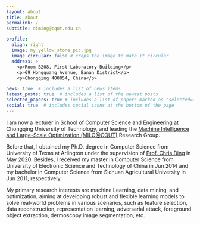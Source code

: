 ```yaml
---
layout: about
title: about
permalink: /
subtitle: diming@cqut.edu.cn

profile:
  align: right
  image: my_yellow_stone_pic.jpg
  image_circular: false # crops the image to make it circular
  address: >
    <p>Room B208, First Laboratory Building</p>
    <p>69 Hongguang Avenue, Banan District</p>
    <p>Chongqing 400054, China</p>

news: true  # includes a list of news items
latest_posts: true  # includes a list of the newest posts
selected_papers: true # includes a list of papers marked as "selected={true}"
social: true  # includes social icons at the bottom of the page
---
```


I am now a lecturer in School of Computer Science and Engineering at Chongqing University of Technology, and leading the <a href="https://scholar.google.com/citations?user=NQRaX1oAAAAJ&hl=en">Machine Intelligence and Large-Scale Optimization (MILO@CQUT)</a> Research Group.

Before that, I obtained my Ph.D. degree in Computer Science from University of Texas at Arlington under the supervision of <a href="https://sds.cuhk.edu.cn/en/teacher/197">Prof. Chris Ding</a> in May 2020.
Besides, I received my master in Computer Science from University of Electronic Science and Technology of China in Jun 2014 and my bachelor in Computer Science from Sichuan Agricultural University in Jun 2011, respectively.

My primary research interests are machine Learning, data mining, and optimization, aiming at developing robust and flexible learning models to solve real-world problems in various scenarios, such as feature selection, data reconstruction, representation learning, adversarial attack, foreground object extraction, dermoscopy image segmentation, etc.
